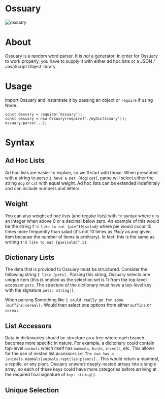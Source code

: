 # Ossuary

![ossuary](https://farm1.staticflickr.com/889/40606048085_9b7eb9083c_o.jpg)

# About

Ossuary is a random word parser. It is _not_ a generator. In order for Ossuary to work properly, you have to supply it with either ad hoc lists or a JSON / JavaScript Object library.

# Usage

Import Ossuary and instantiate it by passing an object or `require` if using Node.

```
const Ossuary = require('Ossuary');
const ossuary = new Ossuary(require('./myDictionary'));
ossuary.parse(...);
```

# Syntax

## Ad Hoc Lists

Ad hoc lists are easier to explain, so we'll start with those. When presented with a string to parse `I have a pet {dog|cat}`, parse will select either the string `dog` or `cat` with equal weight. Ad hoc lists can be extended indefinitely and can include numbers and letters.

## Weight

You can also weight ad hoc lists (and regular lists) with `^n` syntax where `n` is an integer when above 0 or a decimal below zero. An example of this would be the string `I'd like to eat {pie^10|salad}` where pie would occur 10 times more frequently than salad (it's not 10 times as _likely_ as any given item because the number of items is arbitrary). In fact, this is the same as writing `I'd like to eat {pie|salad^.1}`.

## Dictionary Lists

The data that is provided to Ossuary must be structured. Consider the following string `I like [pets].` Parsing this string, Ossuary selects one unique item (this is implied as the selection set is 1) from the top-level accessor `pets`. The structure of the dictionary must have a top-level key with the signature `pets: string[]`.

When parsing Something like `I could really go for some [muffins|cereal].` Would then select one options from either `muffins` or `cereal`.

## List Accessors

Data in dictionaries should be structure as a tree where each branch becomes more specific in nature. For example, a dicitonary could contain top-level `animals` which itself has `mammals`, `birds`, `insects`, etc. This allows for the use of nested list accessors i.e. `The zoo has a [animals.mammals|animals.reptiles|plants].`. This would return a mammal, a reptile, or any plant. Ossuary _unwinds_ deeply-nested arrays into a single array, so each of these keys could have more categories before arriving at the required final signature of `key: string[]`.

## Unique Selection